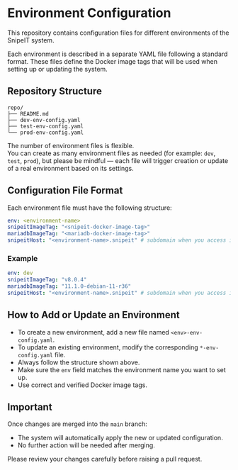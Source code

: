 
# Environment Configuration

This repository contains configuration files for different environments of the SnipeIT system.

Each environment is described in a separate YAML file following a standard format. These files define the Docker image tags that will be used when setting up or updating the system.

## Repository Structure

```
repo/
├── README.md
├── dev-env-config.yaml
├── test-env-config.yaml
└── prod-env-config.yaml
```

The number of environment files is flexible.  
You can create as many environment files as needed (for example: `dev`, `test`, `prod`), but please be mindful — each file will trigger creation or update of a real environment based on its settings.

## Configuration File Format

Each environment file must have the following structure:

```yaml
env: <environment-name>
snipeitImageTag: "<snipeit-docker-image-tag>"
mariadbImageTag: "<mariadb-docker-image-tag>"
snipeitHost: "<environment-name>.snipeit" # subdomain when you access it must have 42!!!
```

### Example

```yaml
env: dev
snipeitImageTag: "v8.0.4"
mariadbImageTag: "11.1.0-debian-11-r36"
snipeitHost: "<environment-name>.snipeit" # subdomain when you access it must have 42!!!
```

## How to Add or Update an Environment

- To create a new environment, add a new file named `<env>-env-config.yaml`.
- To update an existing environment, modify the corresponding `*-env-config.yaml` file.
- Always follow the structure shown above.
- Make sure the `env` field matches the environment name you want to set up.
- Use correct and verified Docker image tags.

## Important

Once changes are merged into the `main` branch:

- The system will automatically apply the new or updated configuration.
- No further action will be needed after merging.

Please review your changes carefully before raising a pull request.
